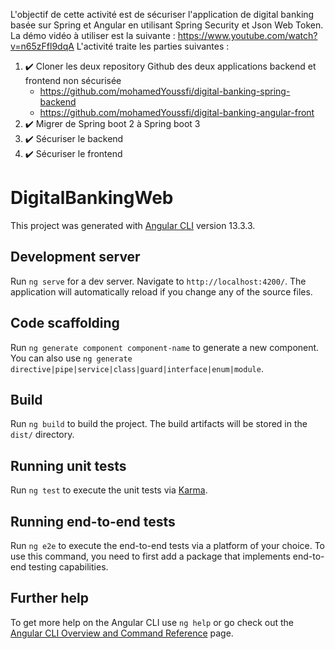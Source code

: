 L'objectif de cette activité est de sécuriser l'application de digital banking basée sur Spring et Angular en utilisant Spring Security et Json Web Token.
La démo vidéo à utiliser est la suivante :
https://www.youtube.com/watch?v=n65zFfl9dqA
L'activité traite les parties suivantes :

1. :heavy_check_mark: Cloner les deux repository Github des deux applications backend et frontend non sécurisée
   - https://github.com/mohamedYoussfi/digital-banking-spring-backend
   - https://github.com/mohamedYoussfi/digital-banking-angular-front
2. :heavy_check_mark: Migrer de Spring boot 2 à Spring boot 3
3. :heavy_check_mark: Sécuriser le backend
4. :heavy_check_mark: Sécuriser le frontend

# DigitalBankingWeb

This project was generated with [Angular CLI](https://github.com/angular/angular-cli) version 13.3.3.

## Development server

Run `ng serve` for a dev server. Navigate to `http://localhost:4200/`. The application will automatically reload if you change any of the source files.

## Code scaffolding

Run `ng generate component component-name` to generate a new component. You can also use `ng generate directive|pipe|service|class|guard|interface|enum|module`.

## Build

Run `ng build` to build the project. The build artifacts will be stored in the `dist/` directory.

## Running unit tests

Run `ng test` to execute the unit tests via [Karma](https://karma-runner.github.io).

## Running end-to-end tests

Run `ng e2e` to execute the end-to-end tests via a platform of your choice. To use this command, you need to first add a package that implements end-to-end testing capabilities.

## Further help

To get more help on the Angular CLI use `ng help` or go check out the [Angular CLI Overview and Command Reference](https://angular.io/cli) page.
